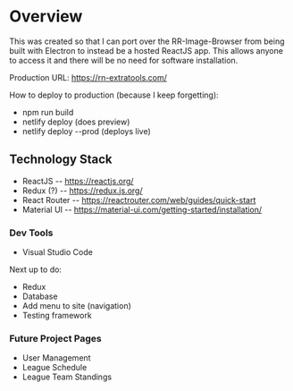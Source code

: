 # Overview

This was created so that I can port over the RR-Image-Browser from being built with Electron to instead be a hosted ReactJS app.  This allows anyone to access it and there will be no need for software installation.

Production URL: https://rn-extratools.com/

How to deploy to production (because I keep forgetting):
- npm run build
- netlify deploy (does preview)
- netlify deploy --prod (deploys live)

## Technology Stack
 - ReactJS
 -- https://reactjs.org/
 - Redux (?) 
 -- https://redux.js.org/
 - React Router
 -- https://reactrouter.com/web/guides/quick-start
 - Material UI
 -- https://material-ui.com/getting-started/installation/
 
 ### Dev Tools
  - Visual Studio Code

Next up to do:
 - Redux
 - Database
 - Add menu to site (navigation)
 - Testing framework

### Future Project Pages
 - User Management
 - League Schedule
 - League Team Standings
